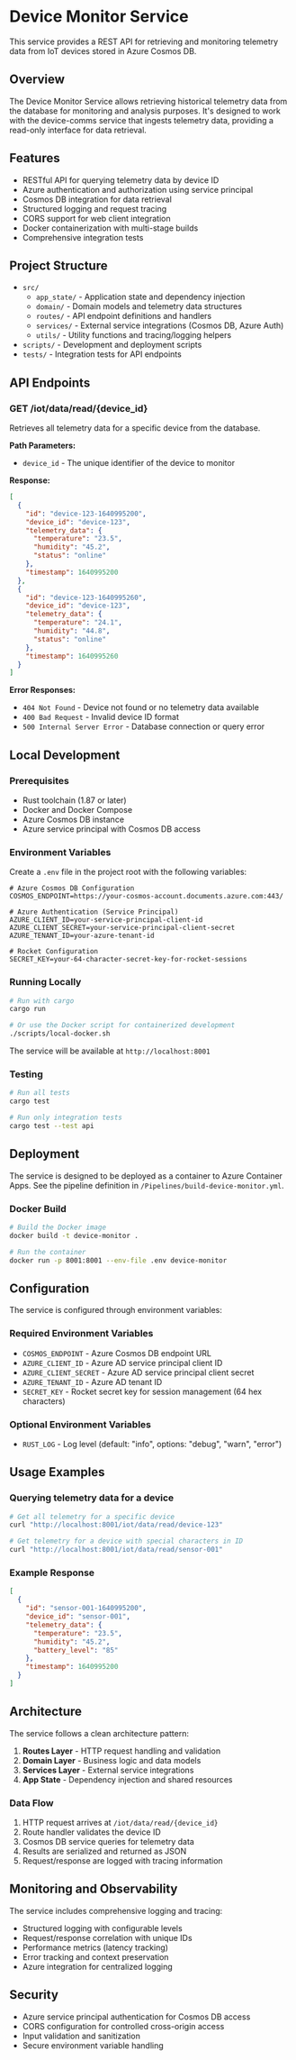 # Device Monitor Service

This service provides a REST API for retrieving and monitoring telemetry data from IoT devices stored in Azure Cosmos DB.

## Overview

The Device Monitor Service allows retrieving historical telemetry data from the database for monitoring and analysis purposes. It's designed to work with the device-comms service that ingests telemetry data, providing a read-only interface for data retrieval.

## Features

- RESTful API for querying telemetry data by device ID
- Azure authentication and authorization using service principal
- Cosmos DB integration for data retrieval
- Structured logging and request tracing
- CORS support for web client integration
- Docker containerization with multi-stage builds
- Comprehensive integration tests

## Project Structure

- `src/`
  - `app_state/` - Application state and dependency injection
  - `domain/` - Domain models and telemetry data structures
  - `routes/` - API endpoint definitions and handlers
  - `services/` - External service integrations (Cosmos DB, Azure Auth)
  - `utils/` - Utility functions and tracing/logging helpers
- `scripts/` - Development and deployment scripts
- `tests/` - Integration tests for API endpoints

## API Endpoints

### GET /iot/data/read/{device_id}

Retrieves all telemetry data for a specific device from the database.

**Path Parameters:**
- `device_id` - The unique identifier of the device to monitor

**Response:**
```json
[
  {
    "id": "device-123-1640995200",
    "device_id": "device-123",
    "telemetry_data": {
      "temperature": "23.5",
      "humidity": "45.2",
      "status": "online"
    },
    "timestamp": 1640995200
  },
  {
    "id": "device-123-1640995260",
    "device_id": "device-123",
    "telemetry_data": {
      "temperature": "24.1",
      "humidity": "44.8",
      "status": "online"
    },
    "timestamp": 1640995260
  }
]
```

**Error Responses:**
- `404 Not Found` - Device not found or no telemetry data available
- `400 Bad Request` - Invalid device ID format
- `500 Internal Server Error` - Database connection or query error

## Local Development

### Prerequisites

- Rust toolchain (1.87 or later)
- Docker and Docker Compose
- Azure Cosmos DB instance
- Azure service principal with Cosmos DB access

### Environment Variables

Create a `.env` file in the project root with the following variables:

```env
# Azure Cosmos DB Configuration
COSMOS_ENDPOINT=https://your-cosmos-account.documents.azure.com:443/

# Azure Authentication (Service Principal)
AZURE_CLIENT_ID=your-service-principal-client-id
AZURE_CLIENT_SECRET=your-service-principal-client-secret
AZURE_TENANT_ID=your-azure-tenant-id

# Rocket Configuration
SECRET_KEY=your-64-character-secret-key-for-rocket-sessions
```

### Running Locally

```bash
# Run with cargo
cargo run

# Or use the Docker script for containerized development
./scripts/local-docker.sh
```

The service will be available at `http://localhost:8001`

### Testing

```bash
# Run all tests
cargo test

# Run only integration tests
cargo test --test api
```

## Deployment

The service is designed to be deployed as a container to Azure Container Apps. See the pipeline definition in `/Pipelines/build-device-monitor.yml`.

### Docker Build

```bash
# Build the Docker image
docker build -t device-monitor .

# Run the container
docker run -p 8001:8001 --env-file .env device-monitor
```

## Configuration

The service is configured through environment variables:

### Required Environment Variables

- `COSMOS_ENDPOINT` - Azure Cosmos DB endpoint URL
- `AZURE_CLIENT_ID` - Azure AD service principal client ID
- `AZURE_CLIENT_SECRET` - Azure AD service principal client secret
- `AZURE_TENANT_ID` - Azure AD tenant ID
- `SECRET_KEY` - Rocket secret key for session management (64 hex characters)

### Optional Environment Variables

- `RUST_LOG` - Log level (default: "info", options: "debug", "warn", "error")

## Usage Examples

### Querying telemetry data for a device

```bash
# Get all telemetry for a specific device
curl "http://localhost:8001/iot/data/read/device-123"

# Get telemetry for a device with special characters in ID
curl "http://localhost:8001/iot/data/read/sensor-001"
```

### Example Response

```json
[
  {
    "id": "sensor-001-1640995200",
    "device_id": "sensor-001",
    "telemetry_data": {
      "temperature": "23.5",
      "humidity": "45.2",
      "battery_level": "85"
    },
    "timestamp": 1640995200
  }
]
```

## Architecture

The service follows a clean architecture pattern:

1. **Routes Layer** - HTTP request handling and validation
2. **Domain Layer** - Business logic and data models
3. **Services Layer** - External service integrations
4. **App State** - Dependency injection and shared resources

### Data Flow

1. HTTP request arrives at `/iot/data/read/{device_id}`
2. Route handler validates the device ID
3. Cosmos DB service queries for telemetry data
4. Results are serialized and returned as JSON
5. Request/response are logged with tracing information

## Monitoring and Observability

The service includes comprehensive logging and tracing:

- Structured logging with configurable levels
- Request/response correlation with unique IDs
- Performance metrics (latency tracking)
- Error tracking and context preservation
- Azure integration for centralized logging

## Security

- Azure service principal authentication for Cosmos DB access
- CORS configuration for controlled cross-origin access
- Input validation and sanitization
- Secure environment variable handling